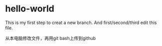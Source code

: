 # hello-world

This is my first step to creat a new branch.
And first/second/third edit this file.




从本电脑修改文件，再用git bash上传到github
